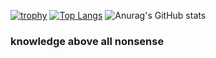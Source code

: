 [![trophy](https://github-profile-trophy.vercel.app/?username=wayne42&theme=oldie)](https://github.com/ryo-ma/github-profile-trophy)
[![Top Langs](https://github-readme-stats.vercel.app/api/top-langs/?username=wayne42&layout=compact&bg_color=30,e96443,904e95&title_color=fff&text_color=fff)](https://github.com/anuraghazra/github-readme-stats)
![Anurag's GitHub stats](https://github-readme-stats.vercel.app/api?username=wayne42&show_icons=true&bg_color=30,e96443,904e95&title_color=fff&text_color=fff)
### knowledge above all nonsense

<!--

&bg_color=42,#d9a7c7,#fffcdc

**Wayne42/wayne42** is a ✨ _special_ ✨ repository because its `README.md` (this file) appears on your GitHub profile.

Here are some ideas to get you started:

- 🔭 I’m currently working on ...
- 🌱 I’m currently learning ...
- 👯 I’m looking to collaborate on ...
- 🤔 I’m looking for help with ...
- 💬 Ask me about ...
- 📫 How to reach me: ...
- 😄 Pronouns: ...
- ⚡ Fun fact: ...
-->
